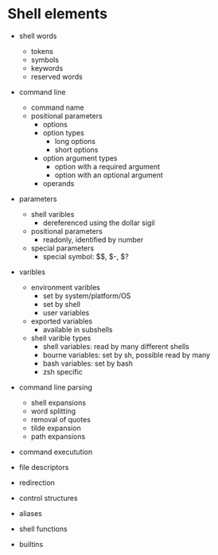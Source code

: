 # Shell elements

* shell words
  - tokens
  - symbols
  - keywords
  - reserved words

* command line
  - command name
  - positional parameters
    - options
    - option types
      - long options
      - short options
    - option argument types
      - option with a required argument
      - option with an optional argument
    - operands

* parameters
  - shell varibles
    - dereferenced using the dollar sigil
  - positional parameters
    - readonly, identified by number
  - special parameters
    - special symbol: $$, $-, $?
* varibles
  - environment varibles
    - set by system/platform/OS
    - set by shell
    - user variables
  - exported variables
    - available in subshells
  - shell varible types
    - shell variables: read by many different shells
    - bourne variables: set by sh, possible read by many
    - bash variables: set by bash
    - zsh specific

* command line parsing
  - shell expansions
  - word splitting
  - removal of quotes
  - tilde expansion
  - path expansions

- command executution
- file descriptors
- redirection

- control structures

- aliases
- shell functions
- builtins
